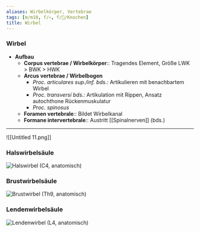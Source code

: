 ```yaml
---
aliases: Wirbelkörper, Vertebrae
tags: [m/m10, f/💀, f/🦴/Knochen]
title: Wirbel
---
```

### Wirbel
- **Aufbau**
	- **Corpus vertebrae / Wirbelkörper**:: Tragendes Element, Größe LWK > BWK > HWK
	- **Arcus vertebrae / Wirbelbogen**
		- *Proc. articulares sup./inf. bds.:* Artikulieren mit benachbartem Wirbel
		- *Proc. transversi bds.:* Artikulation mit Rippen, Ansatz autochthone Rückenmuskulatur
		- *Proc. spinosus*
	- **Foramen vertebrale**:: Bildet Wirbelkanal
	- **Formane intervertebrale**:: Austritt [[Spinalnerven]] (bds.)






---
![[Untitled 11.png]]

### Halswirbelsäule
![Halswirbel (C4, anatomisch)](https://media-de.amboss.com/media/thumbs/big_5d307ba3d7074.jpg)

### Brustwirbelsäule
![Brustwirbel (Th9, anatomisch)](https://media-de.amboss.com/media/thumbs/big_5d307de671db1.jpg)

### Lendenwirbelsäule
![Lendenwirbel (L4, anatomisch)](https://media-de.amboss.com/media/thumbs/big_5d307e9416082.jpg)

